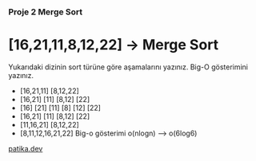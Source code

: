 ### Proje 2 Merge Sort
# [16,21,11,8,12,22] -> Merge Sort

Yukarıdaki dizinin sort türüne göre aşamalarını yazınız.
Big-O gösterimini yazınız.

* [16,21,11]          [8,12,22]
* [16,21] [11]        [8,12]  [22]
* [16] [21] [11]      [8] [12] [22]
* [16,21] [11]        [8,12] [22]
* [11,16,21]          [8,12,22]
* [8,11,12,16,21,22]
Big-o gösterimi
o(nlogn) --> o(6log6)

[patika.dev](https://www.patika.dev/tr)
